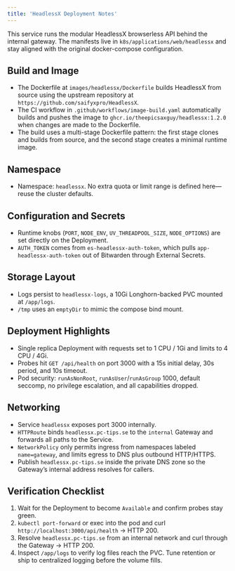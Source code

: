 ```yaml
---
title: 'HeadlessX Deployment Notes'
---
```


This service runs the modular HeadlessX browserless API behind the internal gateway. The manifests live in `k8s/applications/web/headlessx` and stay aligned with the original docker-compose configuration.

## Build and Image

* The Dockerfile at `images/headlessx/Dockerfile` builds HeadlessX from source using the upstream repository at `https://github.com/saifyxpro/HeadlessX`.
* The CI workflow in `.github/workflows/image-build.yaml` automatically builds and pushes the image to `ghcr.io/theepicsaxguy/headlessx:1.2.0` when changes are made to the Dockerfile.
* The build uses a multi-stage Dockerfile pattern: the first stage clones and builds from source, and the second stage creates a minimal runtime image.

## Namespace

* Namespace: `headlessx`. No extra quota or limit range is defined here—reuse the cluster defaults.

## Configuration and Secrets

* Runtime knobs (`PORT`, `NODE_ENV`, `UV_THREADPOOL_SIZE`, `NODE_OPTIONS`) are set directly on the Deployment.
* `AUTH_TOKEN` comes from `es-headlessx-auth-token`, which pulls `app-headlessx-auth-token` out of Bitwarden through External Secrets.

## Storage Layout

* Logs persist to `headlessx-logs`, a 10Gi Longhorn-backed PVC mounted at `/app/logs`.
* `/tmp` uses an `emptyDir` to mimic the compose bind mount.

## Deployment Highlights

* Single replica Deployment with requests set to 1 CPU / 1Gi and limits to 4 CPU / 4Gi.
* Probes hit `GET /api/health` on port 3000 with a 15s initial delay, 30s period, and 10s timeout.
* Pod security: `runAsNonRoot`, `runAsUser`/`runAsGroup` 1000, default seccomp, no privilege escalation, and all capabilities dropped.
## Networking

* Service `headlessx` exposes port 3000 internally.
* `HTTPRoute` binds `headlessx.pc-tips.se` to the `internal` Gateway and forwards all paths to the Service.
* `NetworkPolicy` only permits ingress from namespaces labeled `name=gateway`, and limits egress to DNS plus outbound HTTP/HTTPS.
* Publish `headlessx.pc-tips.se` inside the private DNS zone so the Gateway’s internal address resolves for callers.

## Verification Checklist

1. Wait for the Deployment to become `Available` and confirm probes stay green.
2. `kubectl port-forward` or exec into the pod and curl `http://localhost:3000/api/health` → HTTP 200.
3. Resolve `headlessx.pc-tips.se` from an internal network and curl through the Gateway → HTTP 200.
4. Inspect `/app/logs` to verify log files reach the PVC. Tune retention or ship to centralized logging before the volume fills.
